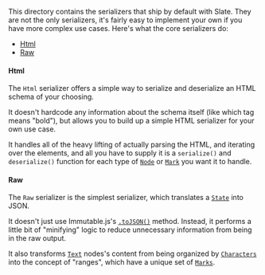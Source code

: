 
This directory contains the serializers that ship by default with Slate. They are not the only serializers, it's fairly easy to implement your own if you have more complex use cases. Here's what the core serializers do:

- [Html](#html)
- [Raw](#raw)

#### Html

The `Html` serializer offers a simple way to serialize and deserialize an HTML schema of your choosing.

It doesn't hardcode any information about the schema itself (like which tag means "bold"), but allows you to build up a simple HTML serializer for your own use case. 

It handles all of the heavy lifting of actually parsing the HTML, and iterating over the elements, and all you have to supply it is a `serialize()` and `deserialize()` function for each type of [`Node`](../models#node) or [`Mark`](../models/#mark) you want it to handle.


#### Raw

The `Raw` serializer is the simplest serializer, which translates a [`State`](../models#state) into JSON. 

It doesn't just use Immutable.js's [`.toJSON()`](https://facebook.github.io/immutable-js/docs/#/List/toJS) method. Instead, it performs a little bit of "minifying" logic to reduce unnecessary information from being in the raw output.

It also transforms [`Text`](../models#text) nodes's content from being organized by [`Characters`](../models#character) into the concept of "ranges", which have a unique set of [`Marks`](../models#mark).

